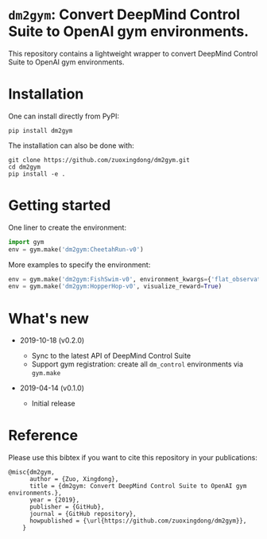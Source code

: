 # `dm2gym`: Convert DeepMind Control Suite to OpenAI gym environments.

This repository contains a lightweight wrapper to convert DeepMind Control Suite to OpenAI gym environments. 

# Installation
One can install directly from PyPI:
```
pip install dm2gym
```
The installation can also be done with:
```
git clone https://github.com/zuoxingdong/dm2gym.git
cd dm2gym
pip install -e .
```

# Getting started
One liner to create the environment:
```python
import gym
env = gym.make('dm2gym:CheetahRun-v0')
```

More examples to specify the environment:
```python
env = gym.make('dm2gym:FishSwim-v0', environment_kwargs={'flat_observation': True})
env = gym.make('dm2gym:HopperHop-v0', visualize_reward=True)
```

# What's new
- 2019-10-18 (v0.2.0)
    - Sync to the latest API of DeepMind Control Suite
    - Support gym registration: create all `dm_control` environments via `gym.make`

- 2019-04-14 (v0.1.0)
    - Initial release

# Reference
Please use this bibtex if you want to cite this repository in your publications:
    
    @misc{dm2gym,
          author = {Zuo, Xingdong},
          title = {dm2gym: Convert DeepMind Control Suite to OpenAI gym environments.},
          year = {2019},
          publisher = {GitHub},
          journal = {GitHub repository},
          howpublished = {\url{https://github.com/zuoxingdong/dm2gym}},
        }
